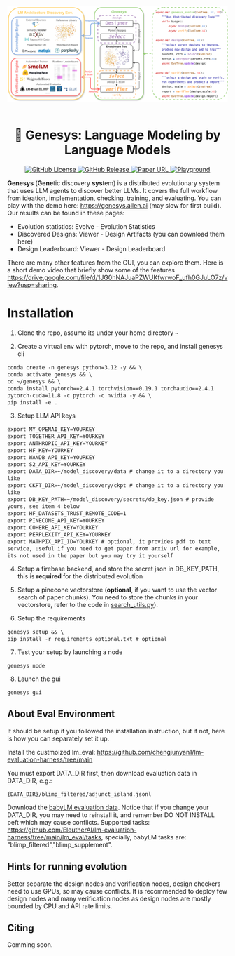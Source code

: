 <div align="center">
  <img src="bin/assets/all_in_one.png" alt="Genesys Architecture" width="800" style="margin-left:'auto' margin-right:'auto' display:'block'"/>
  <br>
  <br>
  <h1>🧬 Genesys: Language Modeling by Language Models</h1>
</div>

<p align="center">
  <a href="https://github.com/allenai/genesys/blob/main/LICENSE">
    <img alt="GitHub License" src="https://img.shields.io/github/license/allenai/genesys">
  </a>
  <a href="https://github.com/allenai/genesys/releases">
    <img alt="GitHub Release" src="https://img.shields.io/github/v/release/allenai/genesys">
  </a>
  <a href="https://arxiv.org/pdf/xxxx.xxxxx.pdf">
    <img alt="Paper URL" src="https://img.shields.io/badge/arxiv-soon-blue">
  </a>
  <a href="https://genesys.allen.ai">
    <img alt="Playground" src="https://img.shields.io/badge/Genesys-Demo-FCBA03">
  </a>
<!--   <a href="https://discord.gg/sZq3jTNVNG">
    <img alt="Discord" src="https://img.shields.io/badge/Discord%20-%20blue?style=flat&logo=discord&label=Ai2&color=%235B65E9">
  </a> -->
</p>

**Genesys** (**Gene**tic discovery **sys**tem) is a distributed evolutionary system that uses LLM agents to discover better LLMs. 
It covers the full workflow from ideation, implementation, checking, training, and evaluating.
You can play with the demo here: https://genesys.allen.ai (may slow for first build).
Our results can be found in these pages:
 - Evolution statistics: Evolve - Evolution Statistics
 - Discovered Designs: Viewer - Design Artifacts (you can download them here)
 - Design Leaderboard: Viewer - Design Leaderboard
 
There are many other features from the GUI, you can explore them. Here is a short demo video that briefly show some of the features https://drive.google.com/file/d/1JG0hNAJuaPZWUKfwrwoF_ufh0GJuLO7z/view?usp=sharing.




# Installation

1. Clone the repo, assume its under your home directory `~`

2. Create a virtual env with pytorch, move to the repo, and install genesys cli
```shell
conda create -n genesys python=3.12 -y && \
conda activate genesys && \
cd ~/genesys && \
conda install pytorch==2.4.1 torchvision==0.19.1 torchaudio==2.4.1 pytorch-cuda=11.8 -c pytorch -c nvidia -y && \
pip install -e .
```

3. Setup LLM API keys
```shell
export MY_OPENAI_KEY=YOURKEY
export TOGETHER_API_KEY=YOURKEY
export ANTHROPIC_API_KEY=YOURKEY
export HF_KEY=YOURKEY
export WANDB_API_KEY=YOURKEY
export S2_API_KEY=YOURKEY
export DATA_DIR=~/model_discovery/data # change it to a directory you like
export CKPT_DIR=~/model_discovery/ckpt # change it to a directory you like
export DB_KEY_PATH=~/model_discovery/secrets/db_key.json # provide yours, see item 4 below
export HF_DATASETS_TRUST_REMOTE_CODE=1
export PINECONE_API_KEY=YOURKEY
export COHERE_API_KEY=YOURKEY
export PERPLEXITY_API_KEY=YOURKEY
export MATHPIX_API_ID=YOURKEY # optional, it provides pdf to text service, useful if you need to get paper from arxiv url for example, its not used in the paper but you may try it yourself
```

4. Setup a firebase backend, and store the secret json in DB_KEY_PATH, this is **required** for the distributed evolution

5. Setup a pinecone vectorstore (**optional**, if you want to use the vector search of paper chunks). You need to store the chunks in your vectorstore, refer to the code in [search_utils.py](https://github.com/allenai/genesys/blob/main/model_discovery/agents/search_utils.py)).

6. Setup the requirements
```shell
genesys setup && \ 
pip install -r requirements_optional.txt # optional
```
<!-- Hint 1: If you want to prepare the datasets only, use `genesys setup -d`. 

Hint 2: You can simply install requirements by `genesys setup -s` as preparing datasets takes a long time. -->

7. Test your setup by launching a node
```shell
genesys node
```

8. Launch the gui
```shell
genesys gui
```



<!-- 
### Build search library

Download `library_files.zip`[] , unzip it and put it under `model/library`. It should be like this: 
```
model/
    library/
        files/
            htmls/
            htmls2/
            htmlsp/
            pdfs/
            pdfs2/
            pdfsp/
```
 -->

## About Eval Environment

It should be setup if you followed the installation instruction, but if not, here is how you can separately set it up.

Install the custmoized lm_eval: https://github.com/chengjunyan1/lm-evaluation-harness/tree/main

You must export DATA_DIR first, then download evaluation data in DATA_DIR, e.g.:
```
{DATA_DIR}/blimp_filtered/adjunct_island.jsonl
```
Download the [babyLM evaluation data](https://files.osf.io/v1/resources/ad7qg/providers/osfstorage/66358ec34664da20a0ed6acc/?zip=evaluation_data). Notice that if you change your DATA_DIR, you may need to reinstall it, and remember DO NOT INSTALL peft which may cause conflicts. Supported tasks: https://github.com/EleutherAI/lm-evaluation-harness/tree/main/lm_eval/tasks, specially, babyLM tasks are: "blimp_filtered","blimp_supplement".



## Hints for running evolution

Better separate the design nodes and verification nodes, design checkers need to use GPUs, so may cause conflicts. It is recommended to deploy few design nodes and many verification nodes as design nodes are mostly bounded by CPU and API rate limits. 



## Citing

Comming soon.


<!-- 
### create beaker image (ai2 internal) 
You can run 
```
sh create_beaker.sh 
```
to create a beaker image that allows you to run beaker batch jobs. You
can run a batch job by doing the following: 
```bash 
beaker experiment create etc/beaker/train_example.yaml

```
which shows how to use the built image in beaker to run an example
training job. 

# Current discovery system 

To build a discovery system, you can do the following: 
```python
from model_discovery import BuildSystem 


system = BuildSystem() 
system("discovery me a new model") 
```
The implementation is in `model_discovery/system.py`, which loads a `designer` and `reviewer` agent (by default) from the agent specification files in `etc/agent_spec` (this can be modified as needed and additional agents can be added). 



# Model Discovery Algorithm

Assumptions:
1. Cost of verification >> sampling where in the sampling process, the cost of implementation > proposal
2. The verification process can asymptotically reflect the distance to the optimum or alternatively the improvements
3. High-quality samples (designs chosen to verify) can increase the convergence of the evolution process
4. LLM thinking depth correlated to total output lengths in a dialog for producing one sample
5. LLM agent can asymptotically produce a high-quality sample after a dialog with probability p
...
-->
